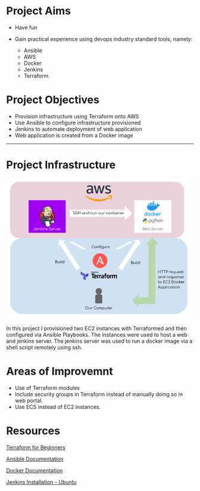 
# Project Aims
- Have fun
- Gain practical experience using devops industry standard tools, namely:

    - Ansible
    - AWS
    - Docker
    - Jenkins
    - Terraform

# Project Objectives

- Provision infrastructure using Terraform onto AWS
- Use Ansible to configure infrastructure provisioned
- Jenkins to automate deployment of web application 
- Web application is created from a Docker image
---
# Project Infrastructure

<img src="infrastructure-diagram.png" />

In this project I provisioned two EC2 instances with Terraformed and then configured via Ansible Playbooks. The instances were used to host a web and jenkins server. The jenkins server was used to run a docker image via a shell script remotely using ssh.

# Areas of Improvemnt

- Use of Terraform modules
- Include security groups in Terraform instead of manually doing so in web portal.
- Use ECS instead of EC2 instances.

# Resources

[Terraform for Beginners](https://www.youtube.com/watch?v=SLB_c_ayRMo)

[Ansible Documentation](https://docs.ansible.com/ansible/latest/index.html)

[Docker Documentation](https://docs.docker.com/)

[Jenkins Installation - Ubuntu](https://www.jenkins.io/doc/book/installing/linux/)
